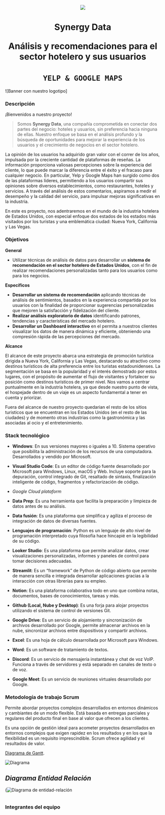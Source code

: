 <p align='center'>
<img src ="https://d31uz8lwfmyn8g.cloudfront.net/Assets/logo-henry-white-lg.png">
<p>

<h1 align='center'>
 <b> Synergy Data </b>

 Análisis y recomendaciones para el sector hotelero y sus usuarios</h1>
</h1>

# <h1 align="center">**`YELP & GOOGLE MAPS`**</h1>
![Banner con nuestro logotipo]


### **Descripción**

¡Bienvenidos a nuestro proyecto!

> Somos **Synergy Data**, una compañía comprometida en conectar dos partes del negocio: hoteles y usuarios, sin preferencia hacia ninguna de ellas. Nuestro enfoque se basa en el análisis profundo y la búsqueda de oportunidades para mejorar la experiencia de los usuarios y el crecimiento de negocios en el sector hotelero.

La opinión de los usuarios ha adquirido gran valor con el correr de los años, impulsada por la creciente cantidad de plataformas de reseñas. La información proporciona valiosas percepciones sobre la experiencia del cliente, lo que puede marcar la diferencia entre el éxito y el fracaso para cualquier negocio. En particular, Yelp y Google Maps han surgido como dos de las plataformas líderes, permitiendo a los usuarios compartir sus opiniones sobre diversos establecimientos, como restaurantes, hoteles y servicios. A través del análisis de estos comentarios, aspiramos a medir el desempeño y la calidad del servicio, para impulsar mejoras significativas en la industria.

En este es proyecto, nos adentraremos en el mundo de la industria hotelera de Estados Unidos, con especial enfoque dos estados de los estados más visitados por los turistas y una emblemática ciudad: Nueva York, California y Las Vegas.

### **Objetivos**

**General**

- Utilizar técnicas de análisis de datos para desarrollar un **sistema de recomendación en el sector hotelero de Estados Unidos**, con el fin de realizar recomendaciones personalizadas tanto para los usuarios como para los negocios.

**Específicos**

- **Desarrollar un sistema de recomendación** aplicando técnicas de análisis de sentimientos, basados en la experiencia compartida por los usuarios con la finalidad de proporcionar sugerencias personalizadas que mejoren la satisfacción y  fidelización del cliente.
- **Realizar análisis exploratorio de datos** identificando patrones, tendencias y características del mercado hotelero.
- **Desarrollar un Dashboard interactivo** en el  permita a nuestros clientes visualizar los datos de manera dinámica y eficiente, obteniendo una compresión rápida de las percepciones del mercado.

**Alcance**

El alcance de este proyecto abarca una estrategia de promoción turística dirigida a Nueva York, California y Las Vegas, destacando su atractivo como destinos turísticos de alta preferencia entre los turistas estadounidenses. La segmentación se basa en la popularidad y el interés demostrado por estos lugares, con el propósito de aumentar el flujo de visitantes y fortalecer su posición como destinos turísticos de primer nivel. 
Nos vamos a centrar puntualmente en la industria hotelera, ya que desde nuestro punto de vista, el hospejade dentro de un viaje es un aspecto fundamental a tener en cuenta y priorizar. 

Fuera del alcance de nuestro proyecto quedarian el resto de los sitios turisticos que se encuentran en los Estados Unidos (en el resto de las ciudades) y de momento otras industrias como la gastronómica y las asociadas al ocio y el entretenimiento. 

### **Stack tecnológico**

- **Windows**: En sus versiones mayores o iguales a 10. Sistema operativo que posibilita la administración de los recursos de una computadora. Desarrollados y vendido por Microsoft.

- **Visual Studio Code**: Es un editor de código fuente desarrollado por Microsoft para Windows, Linux, macOS y Web. Incluye soporte para la depuración, control integrado de Git, resaltado de sintaxis, finalización inteligente de código, fragmentos y refactorización de código.

- *Google Cloud plataform*
- **Data Prep**: Es una herramienta que facilita la preparación y limpieza de datos antes de su análisis.
- **Data fusión**: Es una plataforma que simplifica y agiliza el proceso de integración de datos de diversas fuentes. 

- **Lenguajes de programación**: Python es un lenguaje de alto nivel de programación interpretado cuya filosofía hace hincapié en la legibilidad de su código.

- **Looker Studio**: Es una plataforma que permite analizar datos, crear visualizaciones personalizadas, informes y paneles de control para tomar decisiones adecuadas.

- **Streamlit**: Es un “framework” de Python de código abierto que permite de manera sencilla e integrada desarrollar aplicaciones gracias a la interacción con otras librerías para su empleo.

- **Notion**: Es una plataforma colaborativa todo en uno que combina notas, documentos, bases de conocimientos, tareas y más.

- **Github (Local, Nube y Desktop)**: Es una forja para alojar proyectos utilizando el sistema de control de versiones Git.

- **Google Drive**: Es un servicio de alojamiento y sincronización de archivos desarrollado por Google, permite almacenar archivos en la nube, sincronizar archivos entre dispositivos y compartir archivos.

- **Excel**: Es una hoja de cálculo desarrollada por Microsoft para Windows.

- **Word**: Es un software de tratamiento de textos.

- **Discord**: Es un servicio de mensajería instantánea y chat de voz VolP. Funciona a través de servidores y está separado en canales de texto o de voz.

- **Google Meet**: Es un servicio de reuniones virtuales desarrollado por Google.

### **Metodología de trabajo Scrum**
Permite abordar proyectos complejos desarrollados en entornos dinámicos y cambiantes de un modo flexible. Está basada en entregas parciales y regulares del producto final en base al valor que ofrecen a los clientes.

Es una opción de gestión ideal para acometer proyectos desarrollados en entornos complejos que exigen rapidez en los resultados y en los que la flexibilidad es un requisito imprescindible. Scrum ofrece agilidad y el resultados de valor.

[Diagrama de Gantt](https://docs.google.com/spreadsheets/d/1IWAVvCBm0p8xOT8Fck5IOvdyrSr6Kpuy/edit?usp=sharing&ouid=113409091000487867625&rtpof=true&sd=true).

![Diagrama](https://github.com/Rominagarcia/finalproject/assets/96449858/d987dc98-f46e-4ef6-ba8c-13fb6204ec25)

## *Diagrama Entidad Relación*
(![Diagrama de entidad-relación](https://github.com/Rominagarcia/finalproject/assets/96449858/c6ab58ee-cc8b-4bf0-8770-ee277aebfa27)

<img proyecto final = "![Diagrama](https://github.com/Rominagarcia/finalproject/assets/96449858/a7d0244e-0b81-447f-ae85-901cb71232ca)">

### **Integrantes del equipo**

